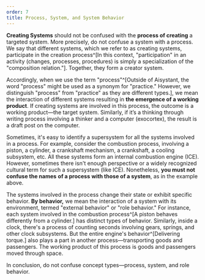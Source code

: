 ```yaml
---
order: 7
title: Process, System, and System Behavior
---
```


**Creating Systems** should not be confused with the **process of creating** a targeted system. More precisely, do not confuse a system with a process. We say that different systems, which we refer to as creating systems, participate in the creation process^[In this context, "participation" in an activity (changes, processes, procedures) is simply a specialization of the "composition relation."]. Together, they form a creator system.

Accordingly, when we use the term "process"^[Outside of Aisystant, the word "process" might be used as a synonym for "practice." However, we distinguish "process" from "practice" as they are different types.], we mean the interaction of different systems resulting in **the emergence of a working product**. If creating systems are involved in this process, the outcome is a working product—the target system. Similarly, if it’s a thinking through writing process involving a thinker and a computer (exocortex), the result is a draft post on the computer.

Sometimes, it's easy to identify a supersystem for all the systems involved in a process. For example, consider the combustion process, involving a piston, a cylinder, a crankshaft mechanism, a crankshaft, a cooling subsystem, etc. All these systems form an internal combustion engine (ICE). However, sometimes there isn't enough perspective or a widely recognized cultural term for such a supersystem (like ICE). Nonetheless, **you must not confuse the names** **of a process** **with those of a system**, as in the example above.

The systems involved in the process change their state or exhibit specific behavior. **By behavior,** we mean the interaction of a system with its environment, termed "external behavior" or "role behavior." For instance, each system involved in the combustion process^[A piston behaves differently from a cylinder.] has distinct types of behavior. Similarly, inside a clock, there's a process of counting seconds involving gears, springs, and other clock subsystems. But the entire engine's behavior^[Delivering torque.] also plays a part in another process—transporting goods and passengers. The working product of this process is goods and passengers moved through space.

In conclusion, do not confuse concept types—process, system, and role behavior.